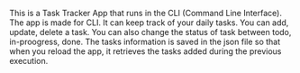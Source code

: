 This is a Task Tracker App that runs in the CLI (Command Line Interface). The app is made for CLI. It can keep track of your daily tasks. You can add, update, delete a task. You can also change the status of task between todo, in-proogress, done. The tasks information is saved in the json file so that when you reload the app, it retrieves the tasks added during the previous execution.